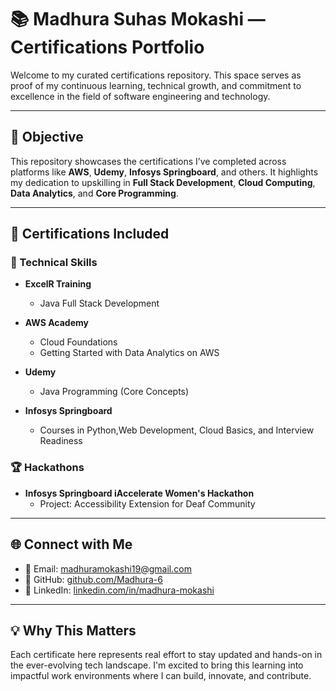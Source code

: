 # 📚 Madhura Suhas Mokashi — Certifications Portfolio

Welcome to my curated certifications repository. This space serves as proof of my continuous learning, technical growth, and commitment to excellence in the field of software engineering and technology.

---

## 🎯 Objective

This repository showcases the certifications I’ve completed across platforms like **AWS**, **Udemy**, **Infosys Springboard**, and others. It highlights my dedication to upskilling in **Full Stack Development**, **Cloud Computing**, **Data Analytics**, and **Core Programming**.

---

## 🏅 Certifications Included

### 🧠 Technical Skills

- **ExcelR Training**
  - Java Full Stack Development

- **AWS Academy**
  - Cloud Foundations
  - Getting Started with Data Analytics on AWS

- **Udemy**
  - Java Programming (Core Concepts)

- **Infosys Springboard**
  - Courses in Python,Web Development, Cloud Basics, and Interview Readiness

### 🏆 Hackathons

- **Infosys Springboard iAccelerate Women's Hackathon**
  - Project: Accessibility Extension for Deaf Community

---


## 🌐 Connect with Me
 
- 📧 Email: [madhuramokashi19@gmail.com](mailto:madhuramokashi19@gmail.com)  
- 🔗 GitHub: [github.com/Madhura-6](https://github.com/Madhura-6)  
- 💼 LinkedIn: [linkedin.com/in/madhura-mokashi](http://www.linkedin.com/in/madhura-mokashi)

---

## 💡 Why This Matters

Each certificate here represents real effort to stay updated and hands-on in the ever-evolving tech landscape. I'm excited to bring this learning into impactful work environments where I can build, innovate, and contribute.

